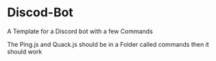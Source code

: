 # Discod-Bot
A Template for a Discord bot with a few Commands 

The Ping.js and Quack.js should be in a Folder called commands
then it should work
